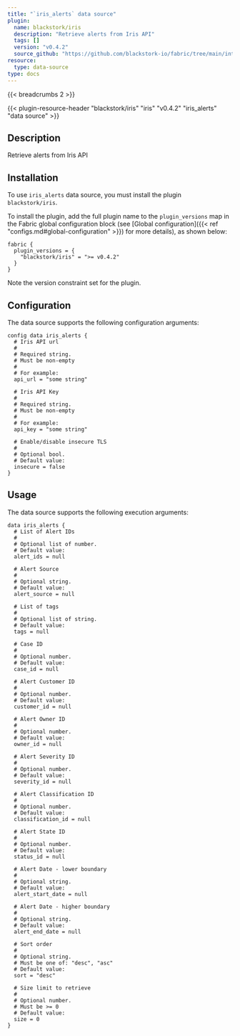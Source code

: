 ```yaml
---
title: "`iris_alerts` data source"
plugin:
  name: blackstork/iris
  description: "Retrieve alerts from Iris API"
  tags: []
  version: "v0.4.2"
  source_github: "https://github.com/blackstork-io/fabric/tree/main/internal/iris/"
resource:
  type: data-source
type: docs
---
```


{{< breadcrumbs 2 >}}

{{< plugin-resource-header "blackstork/iris" "iris" "v0.4.2" "iris_alerts" "data source" >}}

## Description
Retrieve alerts from Iris API

## Installation

To use `iris_alerts` data source, you must install the plugin `blackstork/iris`.

To install the plugin, add the full plugin name to the `plugin_versions` map in the Fabric global configuration block (see [Global configuration]({{< ref "configs.md#global-configuration" >}}) for more details), as shown below:

```hcl
fabric {
  plugin_versions = {
    "blackstork/iris" = ">= v0.4.2"
  }
}
```

Note the version constraint set for the plugin.

## Configuration

The data source supports the following configuration arguments:

```hcl
config data iris_alerts {
  # Iris API url
  #
  # Required string.
  # Must be non-empty
  #
  # For example:
  api_url = "some string"

  # Iris API Key
  #
  # Required string.
  # Must be non-empty
  #
  # For example:
  api_key = "some string"

  # Enable/disable insecure TLS
  #
  # Optional bool.
  # Default value:
  insecure = false
}
```

## Usage

The data source supports the following execution arguments:

```hcl
data iris_alerts {
  # List of Alert IDs
  #
  # Optional list of number.
  # Default value:
  alert_ids = null

  # Alert Source
  #
  # Optional string.
  # Default value:
  alert_source = null

  # List of tags
  #
  # Optional list of string.
  # Default value:
  tags = null

  # Case ID
  #
  # Optional number.
  # Default value:
  case_id = null

  # Alert Customer ID
  #
  # Optional number.
  # Default value:
  customer_id = null

  # Alert Owner ID
  #
  # Optional number.
  # Default value:
  owner_id = null

  # Alert Severity ID
  #
  # Optional number.
  # Default value:
  severity_id = null

  # Alert Classification ID
  #
  # Optional number.
  # Default value:
  classification_id = null

  # Alert State ID
  #
  # Optional number.
  # Default value:
  status_id = null

  # Alert Date - lower boundary
  #
  # Optional string.
  # Default value:
  alert_start_date = null

  # Alert Date - higher boundary
  #
  # Optional string.
  # Default value:
  alert_end_date = null

  # Sort order
  #
  # Optional string.
  # Must be one of: "desc", "asc"
  # Default value:
  sort = "desc"

  # Size limit to retrieve
  #
  # Optional number.
  # Must be >= 0
  # Default value:
  size = 0
}
```